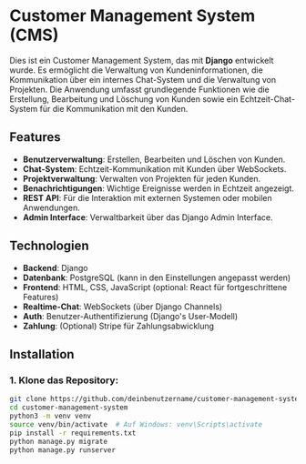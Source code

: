 # Customer Management System (CMS)

Dies ist ein Customer Management System, das mit **Django** entwickelt wurde. Es ermöglicht die Verwaltung von Kundeninformationen, die Kommunikation über ein internes Chat-System und die Verwaltung von Projekten. Die Anwendung umfasst grundlegende Funktionen wie die Erstellung, Bearbeitung und Löschung von Kunden sowie ein Echtzeit-Chat-System für die Kommunikation mit den Kunden.

## Features

- **Benutzerverwaltung**: Erstellen, Bearbeiten und Löschen von Kunden.
- **Chat-System**: Echtzeit-Kommunikation mit Kunden über WebSockets.
- **Projektverwaltung**: Verwalten von Projekten für jeden Kunden.
- **Benachrichtigungen**: Wichtige Ereignisse werden in Echtzeit angezeigt.
- **REST API**: Für die Interaktion mit externen Systemen oder mobilen Anwendungen.
- **Admin Interface**: Verwaltbarkeit über das Django Admin Interface.

## Technologien

- **Backend**: Django
- **Datenbank**: PostgreSQL (kann in den Einstellungen angepasst werden)
- **Frontend**: HTML, CSS, JavaScript (optional: React für fortgeschrittene Features)
- **Realtime-Chat**: WebSockets (über Django Channels)
- **Auth**: Benutzer-Authentifizierung (Django's User-Modell)
- **Zahlung**: (Optional) Stripe für Zahlungsabwicklung

## Installation

### 1. Klone das Repository:
```bash
git clone https://github.com/deinbenutzername/customer-management-system.git
cd customer-management-system
python3 -m venv venv
source venv/bin/activate  # Auf Windows: venv\Scripts\activate
pip install -r requirements.txt
python manage.py migrate
python manage.py runserver
